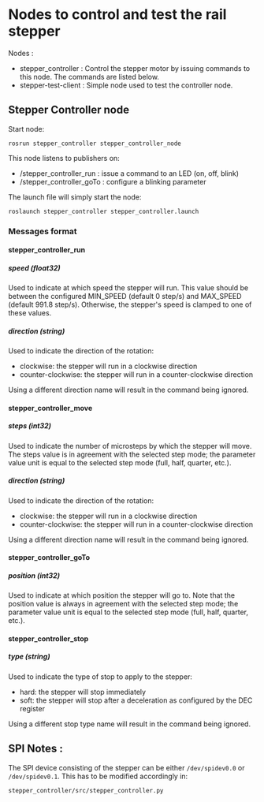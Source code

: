 # Nodes to control and test the rail stepper 

Nodes :
  * stepper_controller : Control the stepper motor by issuing commands to this node. The commands are listed below.
  * stepper-test-client : Simple node used to test the controller node.
  
## Stepper Controller node

Start node:
```
rosrun stepper_controller stepper_controller_node
```

This node listens to publishers on:
 * /stepper_controller_run : issue a command to an LED (on, off, blink)
 * /stepper_controller_goTo : configure a blinking parameter


The launch file will simply start the node:
```
roslaunch stepper_controller stepper_controller.launch
```

### Messages format
#### stepper_controller_run
##### speed (float32)
Used to indicate at which speed the stepper will run.
This value should be between the configured MIN_SPEED (default 0 step/s) and MAX_SPEED (default 991.8 step/s). Otherwise, the stepper's speed is clamped to one of these values.

##### direction (string)
Used to indicate the direction of the rotation:
 * clockwise: the stepper will run in a clockwise direction
 * counter-clockwise: the stepper will run in a counter-clockwise direction
 
Using a different direction name will result in the command being ignored.

#### stepper_controller_move
##### steps (int32)
Used to indicate the number of microsteps by which the stepper will move.
The steps value is in agreement with the selected step mode; the parameter
value unit is equal to the selected step mode (full, half, quarter, etc.).

##### direction (string)
Used to indicate the direction of the rotation:
 * clockwise: the stepper will run in a clockwise direction
 * counter-clockwise: the stepper will run in a counter-clockwise direction
 
Using a different direction name will result in the command being ignored.

#### stepper_controller_goTo
##### position (int32)
Used to indicate at which position the stepper will go to.
Note that the position value is always in agreement with the selected step mode; the
parameter value unit is equal to the selected step mode (full, half, quarter, etc.).

#### stepper_controller_stop
##### type (string)
Used to indicate the type of stop to apply to the stepper:
 * hard: the stepper will stop immediately
 * soft: the stepper will stop after a deceleration as configured by the DEC register
 
Using a different stop type name will result in the command being ignored.

## SPI Notes : 
The SPI device consisting of the stepper can be either `/dev/spidev0.0` or `/dev/spidev0.1`. This has to be modified accordingly in:

```
stepper_controller/src/stepper_controller.py
```



